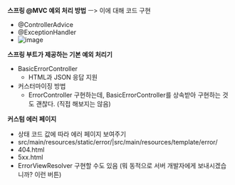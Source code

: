 **스프링 @MVC 예외 처리 방법** ㅡ> 이에 대해 코드 구현

- @ControllerAdvice
- @ExceptionHandler
- ![image](https://user-images.githubusercontent.com/68107000/104814511-b1e3f000-5852-11eb-960b-d74bf1bd547f.png)

**스프링 부트가 제공하는 기본 예외 처리기**

- BasicErrorController
  - HTML과 JSON 응답 지원
- 커스터마이징 방법
  - ErrorController 구현하는데, BasicErrorController를 상속받아 구현하는 것도 괜찮다. (직접 해보지는 않음)

**커스텀 에러 페이지**

- 상태 코드 값에 따라 에러 페이지 보여주기
- src/main/resources/static/error/|src/main/resources/template/error/
- 404.html
- 5xx.html
- ErrorViewResolver 구현할 수도 있음 (뭐 동적으로 서버 개발자에게 보내시겠습니까? 이런 버튼)